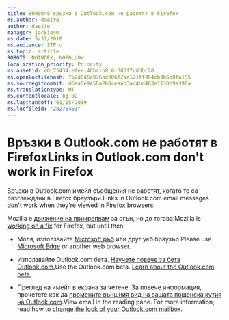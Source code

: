 ```yaml
---
title: 8000048 връзки в Outlook.com не работят в Firefox
ms.author: daeite
author: daeite
manager: jackiesm
ms.date: 5/31/2018
ms.audience: ITPro
ms.topic: article
ROBOTS: NOINDEX, NOFOLLOW
localization_priority: Priority
ms.assetid: e6c75434-efea-46ba-b8c6-383f7cddbc28
ms.openlocfilehash: 7b2d0d6a976bd306f2aa121ff964cb3b6b0fa155
ms.sourcegitcommit: d6ea5e9458a2b8ceaab3ac4bd483e1130b9a398a
ms.translationtype: MT
ms.contentlocale: bg-BG
ms.lasthandoff: 01/15/2019
ms.locfileid: "28276463"
---
```

# <a name="links-in-outlookcom-dont-work-in-firefox"></a><span data-ttu-id="ba0c0-102">Връзки в Outlook.com не работят в Firefox</span><span class="sxs-lookup"><span data-stu-id="ba0c0-102">Links in Outlook.com don't work in Firefox</span></span>

<span data-ttu-id="ba0c0-103">Връзки в Outlook.com имейл съобщения не работят, когато те са разглеждани в Firefox браузъри.</span><span class="sxs-lookup"><span data-stu-id="ba0c0-103">Links in Outlook.com email messages don't work when they're viewed in Firefox browsers.</span></span>
  
<span data-ttu-id="ba0c0-104">Mozilla е [движение на прикрепвам](https://go.microsoft.com/fwlink/p/?linkid=2001502&amp;clcid=0x409) за огън, но до тогава:</span><span class="sxs-lookup"><span data-stu-id="ba0c0-104">Mozilla is [working on a fix](https://go.microsoft.com/fwlink/p/?linkid=2001502&amp;clcid=0x409) for Firefox, but until then:</span></span> 
  
- <span data-ttu-id="ba0c0-105">Моля, използвайте [Microsoft ръб](https://go.microsoft.com/fwlink/p/?linkid=2001503&amp;clcid=0x409) или друг уеб браузър.</span><span class="sxs-lookup"><span data-stu-id="ba0c0-105">Please use [Microsoft Edge](https://go.microsoft.com/fwlink/p/?linkid=2001503&amp;clcid=0x409) or another web browser.</span></span> 
    
- <span data-ttu-id="ba0c0-p101">Използвайте Outlook.com бета. [Научете повече за бета Outlook.com.](https://go.microsoft.com/fwlink/p/?linkid=874356&amp;clcid=0x409)</span><span class="sxs-lookup"><span data-stu-id="ba0c0-p101">Use the Outlook.com beta. [Learn about the Outlook.com beta.](https://go.microsoft.com/fwlink/p/?linkid=874356&amp;clcid=0x409)</span></span>
    
- <span data-ttu-id="ba0c0-p102">Преглед на имейл в екрана за четене. За повече информация, прочетете как да [промените външния вид на вашата пощенска кутия на Outlook.com](https://go.microsoft.com/fwlink/p/?linkid=2001401&amp;clcid=0x409).</span><span class="sxs-lookup"><span data-stu-id="ba0c0-p102">View email in the reading pane. For more information, read how to [change the look of your Outlook.com mailbox](https://go.microsoft.com/fwlink/p/?linkid=2001401&amp;clcid=0x409).</span></span>
    

